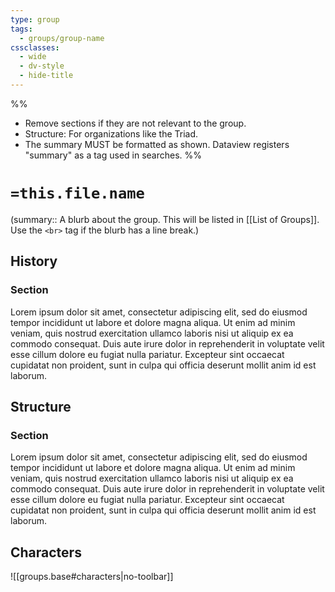 ```yaml
---
type: group
tags: 
  - groups/group-name
cssclasses:
  - wide
  - dv-style
  - hide-title
---
```

%% 
- Remove sections if they are not relevant to the group.
- Structure: For organizations like the Triad.
- The summary MUST be formatted as shown. Dataview registers "summary" as a tag used in searches.
%%

# `=this.file.name`

(summary:: A blurb about the group. This will be listed in [[List of Groups]]. Use the `<br>` tag if the blurb has a line break.)

## History

### Section
Lorem ipsum dolor sit amet, consectetur adipiscing elit, sed do eiusmod tempor incididunt ut labore et dolore magna aliqua. Ut enim ad minim veniam, quis nostrud exercitation ullamco laboris nisi ut aliquip ex ea commodo consequat. Duis aute irure dolor in reprehenderit in voluptate velit esse cillum dolore eu fugiat nulla pariatur. Excepteur sint occaecat cupidatat non proident, sunt in culpa qui officia deserunt mollit anim id est laborum.


## Structure

### Section
Lorem ipsum dolor sit amet, consectetur adipiscing elit, sed do eiusmod tempor incididunt ut labore et dolore magna aliqua. Ut enim ad minim veniam, quis nostrud exercitation ullamco laboris nisi ut aliquip ex ea commodo consequat. Duis aute irure dolor in reprehenderit in voluptate velit esse cillum dolore eu fugiat nulla pariatur. Excepteur sint occaecat cupidatat non proident, sunt in culpa qui officia deserunt mollit anim id est laborum.



## Characters
![[groups.base#characters|no-toolbar]]
